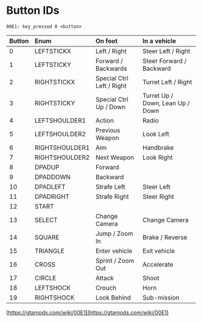 # Button IDs



```text
00E1: key_pressed 0 <button>
```

| Button | Enum | On foot | In a vehicle |
| :--- | :--- | :--- | :--- |
| 0 | LEFTSTICKX | Left / Right | Steer Left / Right |
| 1 | LEFTSTICKY | Forward / Backwards | Steer Forward / Backward |
| 2 | RIGHTSTICKX | Special Ctrl Left / Right | Turret Left / Right |
| 3 | RIGHTSTICKY | Special Ctrl Up / Down | Turret Up / Down, Lean Up / Down |
| 4 | LEFTSHOULDER1 | Action | Radio |
| 5 | LEFTSHOULDER2 | Previous Weapon | Look Left |
| 6 | RIGHTSHOULDER1 | Aim | Handbrake |
| 7 | RIGHTSHOULDER2 | Next Weapon | Look Right |
| 8 | DPADUP | Forward |  |
| 9 | DPADDOWN | Backward |  |
| 10 | DPADLEFT | Strafe Left | Steer Left |
| 11 | DPADRIGHT | Strafe Right | Steer Right |
| 12 | START |  |  |
| 13 | SELECT | Change Camera | Change Camera |
| 14 | SQUARE | Jump / Zoom In | Brake / Reverse |
| 15 | TRIANGLE | Enter vehicle | Exit vehicle |
| 16 | CROSS | Sprint / Zoom Out | Accelerate |
| 17 | CIRCLE | Attack | Shoot |
| 18 | LEFTSHOCK | Crouch | Horn |
| 19 | RIGHTSHOCK | Look Behind | Sub-mission |

[https://gtamods.com/wiki/00E1](https://gtamods.com/wiki/00E1)

